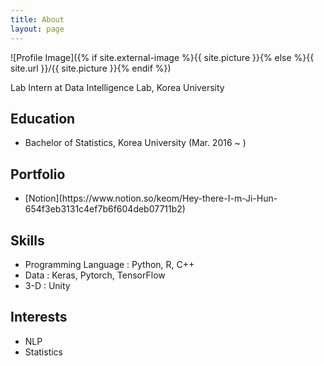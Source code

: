 ```yaml
---
title: About
layout: page
---
```

![Profile Image]({% if site.external-image %}{{ site.picture }}{% else %}{{ site.url }}/{{ site.picture }}{% endif %})

Lab Intern at Data Intelligence Lab, Korea University

<h2>Education</h2>

<ul class="education-list">
	<li>Bachelor of Statistics, Korea University (Mar. 2016 ~ ) </li>
</ul>

<h2>Portfolio</h2>

<ul class="project-list">
	<li>[Notion](https://www.notion.so/keom/Hey-there-I-m-Ji-Hun-654f3eb3131c4ef7b6f604deb07711b2)</li>
	
</ul>

<h2>Skills</h2>

<ul class="skill-list">
	<li>Programming Language : Python, R, C++</li>
	<li>Data : Keras, Pytorch, TensorFlow</li>
	<li>3-D : Unity</li>
</ul>

<h2>Interests</h2>

<ul class="interest-list">
	<li>NLP</li>
	<li>Statistics</li>
</ul>

